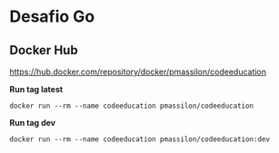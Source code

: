 # Desafio Go

## Docker Hub

https://hub.docker.com/repository/docker/pmassilon/codeeducation

**Run tag latest**

`docker run --rm --name codeeducation pmassilon/codeeducation`

**Run tag dev**

`docker run --rm --name codeeducation pmassilon/codeeducation:dev`
